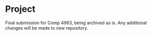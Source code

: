 # Project
Final submission for Comp 4963, being archived as is. Any additional changes will be made to new repository.
